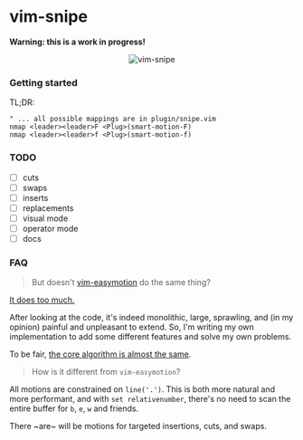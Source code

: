 # vim-snipe

**Warning: this is a work in progress!**

<p align="center">
  <img alt="vim-snipe" src="https://user-images.githubusercontent.com/2729079/33256249-23767e84-d306-11e7-952d-b19821edc2ce.gif">
</p>

### Getting started

TL;DR:

```vim
" ... all possible mappings are in plugin/snipe.vim
nmap <leader><leader>F <Plug>(smart-motion-F)
nmap <leader><leader>f <Plug>(smart-motion-f)
```

### TODO

* [ ] cuts
* [ ] swaps
* [ ] inserts
* [ ] replacements
* [ ] visual mode
* [ ] operator mode
* [ ] docs

### FAQ

> But doesn't [vim-easymotion](https://github.com/easymotion/vim-easymotion/) do the same thing?

[It does too much.](https://www.reddit.com/r/vim/comments/1v9qyu/actively_developed_and_maintained_fork_of/ceq7lcf/)

After looking at the code, it's indeed monolithic, large, sprawling, and (in my opinion) painful and unpleasant
to extend.  So, I'm writing my own implementation to add some different features and solve my own problems.

To be fair, [the core algorithm is almost the same](https://github.com/easymotion/vim-easymotion/pull/359).

> How is it different from `vim-easymotion`?

All motions are constrained on `line('.')`. This is both more natural and more performant, and with `set relativenumber`, there's
no need to scan the entire buffer for `b`, `e`, `w` and friends.

There ~are~ will be motions for targeted insertions, cuts, and swaps.
